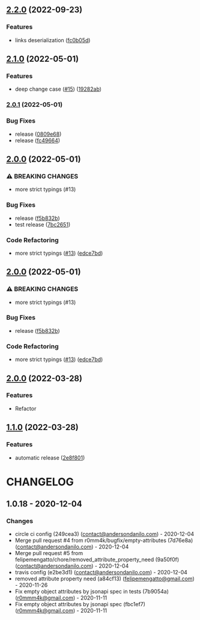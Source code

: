 ## [2.2.0](https://github.com/andersondanilo/jsonapi-fractal/compare/v2.1.0...v2.2.0) (2022-09-23)


### Features

* links deserialization ([fc0b05d](https://github.com/andersondanilo/jsonapi-fractal/commit/fc0b05de2905a6d62d3c25fd13a1633c5d4eecab))

## [2.1.0](https://github.com/andersondanilo/jsonapi-fractal/compare/v2.0.1...v2.1.0) (2022-05-01)


### Features

* deep change case ([#15](https://github.com/andersondanilo/jsonapi-fractal/issues/15)) ([19282ab](https://github.com/andersondanilo/jsonapi-fractal/commit/19282abf95e62a39a39466e2df316150b1616966))

### [2.0.1](https://github.com/andersondanilo/jsonapi-fractal/compare/v2.0.0...v2.0.1) (2022-05-01)


### Bug Fixes

* release ([0809e68](https://github.com/andersondanilo/jsonapi-fractal/commit/0809e68f177d0b26b8abcc0dda2a315012ed740b))
* release ([fc49664](https://github.com/andersondanilo/jsonapi-fractal/commit/fc4966435357bfd857e664b3be728044a5d55cfd))

## [2.0.0](https://github.com/andersondanilo/jsonapi-fractal/compare/v1.1.0...v2.0.0) (2022-05-01)


### ⚠ BREAKING CHANGES

* more strict typings (#13)

### Bug Fixes

* release ([f5b832b](https://github.com/andersondanilo/jsonapi-fractal/commit/f5b832b8530936ada6a3779b80ab6d326d4ae0a9))
* test release ([7bc2651](https://github.com/andersondanilo/jsonapi-fractal/commit/7bc265139180e9e7c7993c713ffa0593b8ecd45e))


### Code Refactoring

* more strict typings ([#13](https://github.com/andersondanilo/jsonapi-fractal/issues/13)) ([edce7bd](https://github.com/andersondanilo/jsonapi-fractal/commit/edce7bdf439c3c1b5ebc96d2a3a2bf979a06358d))

## [2.0.0](https://github.com/andersondanilo/jsonapi-fractal/compare/v1.1.0...v2.0.0) (2022-05-01)


### ⚠ BREAKING CHANGES

* more strict typings (#13)

### Bug Fixes

* release ([f5b832b](https://github.com/andersondanilo/jsonapi-fractal/commit/f5b832b8530936ada6a3779b80ab6d326d4ae0a9))


### Code Refactoring

* more strict typings ([#13](https://github.com/andersondanilo/jsonapi-fractal/issues/13)) ([edce7bd](https://github.com/andersondanilo/jsonapi-fractal/commit/edce7bdf439c3c1b5ebc96d2a3a2bf979a06358d))

## [2.0.0](https://github.com/andersondanilo/jsonapi-fractal/compare/v1.1.0...v2.0.0) (2022-03-28)

### Features

* Refactor

## [1.1.0](https://github.com/andersondanilo/jsonapi-fractal/compare/v1.0.19...v1.1.0) (2022-03-28)


### Features

* automatic release ([2e8f801](https://github.com/andersondanilo/jsonapi-fractal/commit/2e8f8019eff314252edd7dcad0f68719c64986a2))

# CHANGELOG

## 1.0.18 - 2020-12-04
### Changes
- circle ci config (249cea3) (contact@andersondanilo.com) - 2020-12-04
- Merge pull request #4 from r0mm4k/bugfix/empty-attributes (7d76e8a) (contact@andersondanilo.com) - 2020-12-04
- Merge pull request #5 from felipemengatto/chore/removed_attribute_property_need (9a50f0f) (contact@andersondanilo.com) - 2020-12-04
- travis config (e2be3d1) (contact@andersondanilo.com) - 2020-12-04
- removed attribute property need (a84cf13) (felipemengatto@gmail.com) - 2020-11-26
- Fix empty object attributes by jsonapi spec in tests (7b9054a) (r0mmm4k@gmail.com) - 2020-11-11
- Fix empty object attributes by jsonapi spec (fbc1ef7) (r0mmm4k@gmail.com) - 2020-11-11
